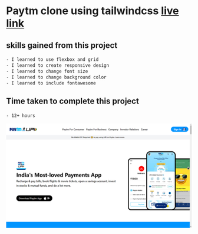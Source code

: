 # Paytm clone using tailwindcss [live link](https://mypaytmclone1.netlify.app/)

## skills gained from this project
    - I learned to use flexbox and grid
    - I learned to create responsive design
    - I learned to change font size
    - I learned to change background color
    - I learned to include fontawesome
    
## Time taken to complete this project
    - 12+ hours

![image](./assets/images/Screenshot%20(6).png)